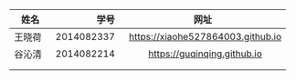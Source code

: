 | 姓名        | 学号  | 网址|
| --------   | -----:  | :----:  |
| 王晓荷    | 2014082337 |   https://xiaohe527864003.github.io  |
| 谷沁清    | 2014082214 |   https://guqinqing.github.io  |
|        |    |     |
|        |       |    |



